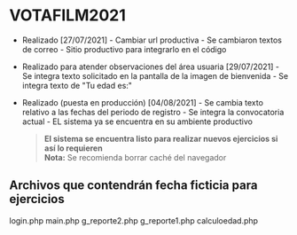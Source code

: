 # VOTAFILM2021

- Realizado [27/07/2021]
      - Cambiar url productiva
      - Se cambiaron textos de correo
      - Sitio productivo para integrarlo en el código

- Realizado para atender observaciones del área usuaria [29/07/2021]
      - Se integra texto solicitado en la pantalla de la imagen de bienvenida
      - Se integra texto de "Tu edad es:"

- Realizado (puesta en producción) [04/08/2021]
      - Se cambia texto relativo a las fechas del periodo de registro
      - Se integra la convocatoria actual
      - EL sistema ya se encuentra en su ambiente productivo
    > **El sistema se encuentra listo para realizar nuevos ejercicios si así lo requieren** <br> **Nota:** Se recomienda borrar caché del navegador

## Archivos que contendrán fecha ficticia para ejercicios
login.php
main.php
g_reporte2.php
g_reporte1.php
calculoedad.php
